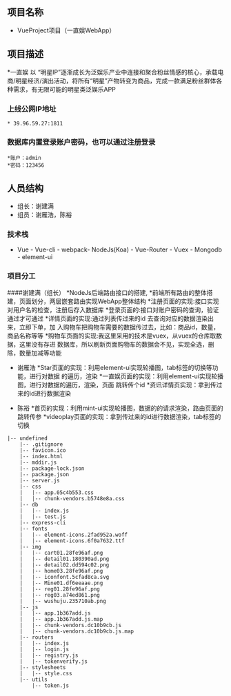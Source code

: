 ## 项目名称
* VueProject项目（一直娱WebApp）

## 项目描述
*一直娱 以 “明星IP”逐渐成长为泛娱乐产业中连接和聚合粉丝情感的核心，承载电商/明星经济/演出活动，将所有“明星”产物转变为商品，完成一款满足粉丝群体各种需求，有无限可能的明星类泛娱乐APP

### 上线公网IP地址
    * 39.96.59.27:1811

###  数据库内置登录账户密码，也可以通过注册登录
    *账户：admin
    *密码：123456

## 人员结构
* 组长：谢建满
* 组员：谢雁浩，陈裕

### 技术栈
* Vue - Vue-cli - webpack- NodeJs(Koa) - Vue-Router - Vuex - Mongodb - element-ui 

### 项目分工
####谢建满（组长）
    *NodeJs后端路由接口的搭建,
    *前端所有路由的整体搭建，页面划分，两层嵌套路由实现WebApp整体结构
    *注册页面的实现:接口实现对用户名的检查，注册后存入数据库
    *登录页面的:接口对账户密码的查询，验证通过才可通过
    *详情页面的实现:通过列表传过来的id 去查询对应的数据渲染出来，立即下单，加      入购物车把购物车需要的数据传过去，比如：商品id，数量，商品名称等等
    *购物车页面的实现:我这里采用的技术是vuex，从vuex的仓库取数据，这里没有存进    数据库，所以刷新页面购物车的数据会不见，实现全选，删除，数量加减等功能
        
    
* 谢雁浩
    *Star页面的实现：利用element-ui实现轮播图，tab标签的切换等功能，进行对数据      的遍历，渲染
    *一直娱页面的实现：利用element-ui实现轮播图，进行对数据的遍历，渲染，页面      跳转传个id
    *资讯详情页实现：拿到传过来的id进行数据渲染

* 陈裕
     *首页的实现：利用mint-ui实现轮播图，数据的的请求渲染，路由页面的跳转传参
     *videoplay页面的实现：拿到传过来的id进行数据渲染，tab标签的切换




```
|-- undefined
    |-- .gitignore
    |-- favicon.ico
    |-- index.html
    |-- mddir.js
    |-- package-lock.json
    |-- package.json 
    |-- server.js
    |-- css
    |   |-- app.05c4b553.css
    |   |-- chunk-vendors.b5748e8a.css
    |-- db
    |   |-- index.js
    |   |-- test.js
    |-- express-cli
    |-- fonts
    |   |-- element-icons.2fad952a.woff
    |   |-- element-icons.6f0a7632.ttf
    |-- img
    |   |-- cart01.28fe96af.png
    |   |-- detail01.180390ad.png
    |   |-- detail02.dd594c02.png
    |   |-- home03.28fe96af.png
    |   |-- iconfont.5cfad8ca.svg
    |   |-- Mine01.df6eeaae.png
    |   |-- reg01.28fe96af.png
    |   |-- reg03.a74ed861.png
    |   |-- wushuju.235710ab.png
    |-- js
    |   |-- app.1b367add.js     
    |   |-- app.1b367add.js.map
    |   |-- chunk-vendors.dc10b9cb.js
    |   |-- chunk-vendors.dc10b9cb.js.map
    |-- routers   
    |   |-- index.js
    |   |-- login.js
    |   |-- registry.js
    |   |-- tokenverify.js
    |-- stylesheets
    |   |-- style.css
    |-- utils
        |-- token.js

